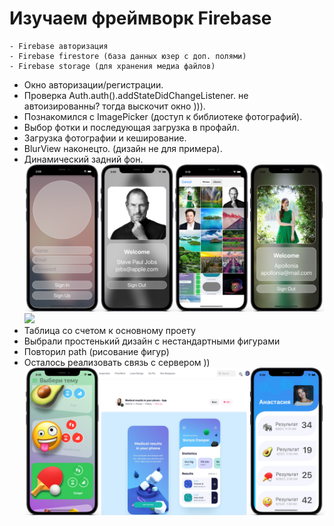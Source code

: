 # Изучаем фреймворк Firebase

    - Firebase авторизация
    - Firebase firestore (база данных юзер с доп. полями)
    - Firebase storage (для хранения медиа файлов)
    
- Окно авторизации/регистрации.
- Проверка Auth.auth().addStateDidChangeListener.
    не автоизированны? тогда выскочит окно ))).
- Познакомился с ImagePicker (доступ к библиотеке фотографий).
- Выбор фотки и последующая загрузка в профайл.
- Загрузка фотографии и кеширование.
- BlurView наконецто. (дизайн не для примера).
- Динамический задний фон.
<img src="https://github.com/ihValery/FirebaseProfile/blob/feature/ProfileFireBase.png?raw=true"></a>
<img src="https://github.com/ihValery/FirebaseProfile/blob/feature/profileFB.gif?raw=true"></a>
- Таблица со счетом к основному проету
- Выбрали простенький дизайн с нестандартными фигурами
- Повторил path (рисование фигур)
- Осталось реализовать связь с сервером ))
<img src="https://github.com/ihValery/FirebaseProfile/blob/feature/ScoreTable.png"></a>
